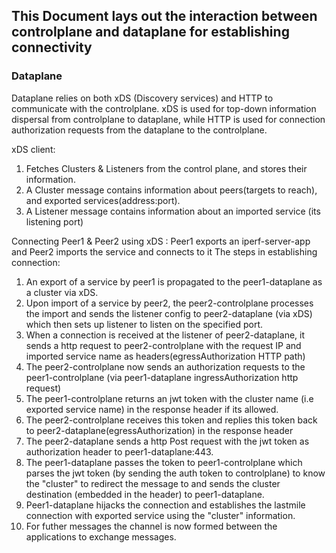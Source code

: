 
## This Document lays out the interaction between controlplane and dataplane for establishing connectivity

### Dataplane 

Dataplane relies on both xDS (Discovery services) and HTTP to communicate with the controlplane. xDS is used for top-down information dispersal from controlplane to dataplane, while HTTP is used for connection authorization requests from the dataplane to the controlplane.

xDS client:
1) Fetches Clusters & Listeners from the control plane, and stores their information.
2) A Cluster message contains information about peers(targets to reach), and exported services(address:port).
3) A Listener message contains information about an imported service (its listening port)

Connecting Peer1 & Peer2 using xDS : Peer1 exports an iperf-server-app and Peer2 imports the service and connects to it
The steps in establishing connection:

1) An export of a service by peer1 is propagated to the peer1-dataplane as a cluster via xDS.
2) Upon import of a service by peer2, the peer2-controlplane processes the import and sends the listener config to peer2-dataplane (via xDS) which then sets up listener to listen on the specified port.
3) When a connection is received at the listener of peer2-dataplane, it sends a http request to peer2-controlplane with the request IP and imported service name as headers(egressAuthorization HTTP path)
4) The peer2-controlplane now sends an authorization requests to the peer1-controlplane (via peer1-dataplane ingressAuthorization http request)
5) The peer1-controlplane returns an jwt token with the cluster name (i.e exported service name) in the response header if its allowed.
6) The peer2-controlplane receives this token and replies this token back to peer2-dataplane(egressAuthorization) in the response header
7) The peer2-dataplane sends a http Post request with the jwt token as authorization header to peer1-dataplane:443.
8) The peer1-dataplane passes the token to peer1-controlplane which parses the jwt token (by sending the auth token to controlplane) to know the "cluster" to redirect the message to and sends the cluster destination (embedded in the header) to peer1-dataplane.
9) Peer1-dataplane hijacks the connection and establishes the lastmile connection with exported service using the "cluster" information.
10) For futher messages the channel is now formed between the applications to exchange messages.

